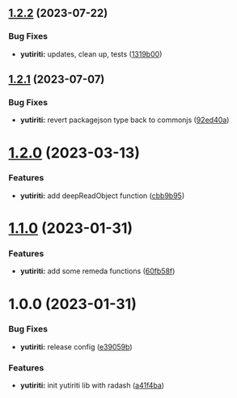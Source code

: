 ## [1.2.2](https://github.com/rifandani/nxact/compare/yutiriti-v1.2.1...yutiriti-v1.2.2) (2023-07-22)


### Bug Fixes

* **yutiriti:** updates, clean up, tests ([1319b00](https://github.com/rifandani/nxact/commit/1319b00db85d69f4b6145a4598819847cb09cbcd))

## [1.2.1](https://github.com/rifandani/nxact/compare/yutiriti-v1.2.0...yutiriti-v1.2.1) (2023-07-07)


### Bug Fixes

* **yutiriti:** revert packagejson type back to  commonjs ([92ed40a](https://github.com/rifandani/nxact/commit/92ed40a65676c9604a13fae6d25dfba60253ad28))

# [1.2.0](https://github.com/rifandani/nxact/compare/yutiriti-v1.1.0...yutiriti-v1.2.0) (2023-03-13)


### Features

* **yutiriti:** add deepReadObject function ([cbb9b95](https://github.com/rifandani/nxact/commit/cbb9b954c6e176f4f1b59873622d8ac0571c1a26))

# [1.1.0](https://github.com/rifandani/nxact/compare/yutiriti-v1.0.0...yutiriti-v1.1.0) (2023-01-31)


### Features

* **yutiriti:** add some remeda functions ([60fb58f](https://github.com/rifandani/nxact/commit/60fb58ffdbd17565c1edbcb121c8f6ad8ff38267))

# 1.0.0 (2023-01-31)


### Bug Fixes

* **yutiriti:** release config ([e39059b](https://github.com/rifandani/nxact/commit/e39059be6ae51e908e3f7ce600920fc5bb7882aa))


### Features

* **yutiriti:** init yutiriti lib with radash ([a41f4ba](https://github.com/rifandani/nxact/commit/a41f4baceabd3afb4929d074527fa21accb5138e))
